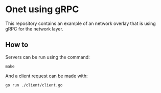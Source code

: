 # Onet using gRPC

This repository contains an example of an network overlay that is using gRPC
for the network layer.

## How to

Servers can be run using the command:
```
make
```

And a client request can be made with:
```
go run ./client/client.go
```
